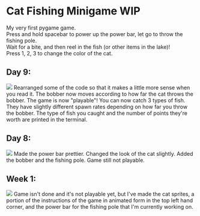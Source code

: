# Cat Fishing Minigame WIP
My very first pygame game.    
Press and hold spacebar to power up the power bar, let go to throw the fishing pole.  
Wait for a bite, and then reel in the fish (or other items in the lake)!   
Press 1, 2, 3 to change the color of the cat.

## Day 9:
<img src = "https://i.imgur.com/8SZVEGr.gif">    
Rearranged some of the code so that it makes a little more sense when you read it.   
The bobber now moves according to how far the cat throws the bobber.   
The game is now "playable"! You can now catch 3 types of fish. They have slightly different spawn rates depending on how far you throw the bobber.  
The type of fish you caught and the number of points they're worth are printed in the terminal.  

## Day 8:
<img src = "https://i.imgur.com/iTG2LXZ.gif">
Made the power bar prettier. Changed the look of the cat slightly. Added the bobber and the fishing pole.
Game still not playable.

## Week 1:
<img src = "https://i.imgur.com/ohuYRB0.gif">
Game isn't done and it's not playable yet, but I've made the cat sprites, a portion of the instructions of the game in animated form in the top left hand corner, and the power bar for the fishing pole that I'm currently working on. 
